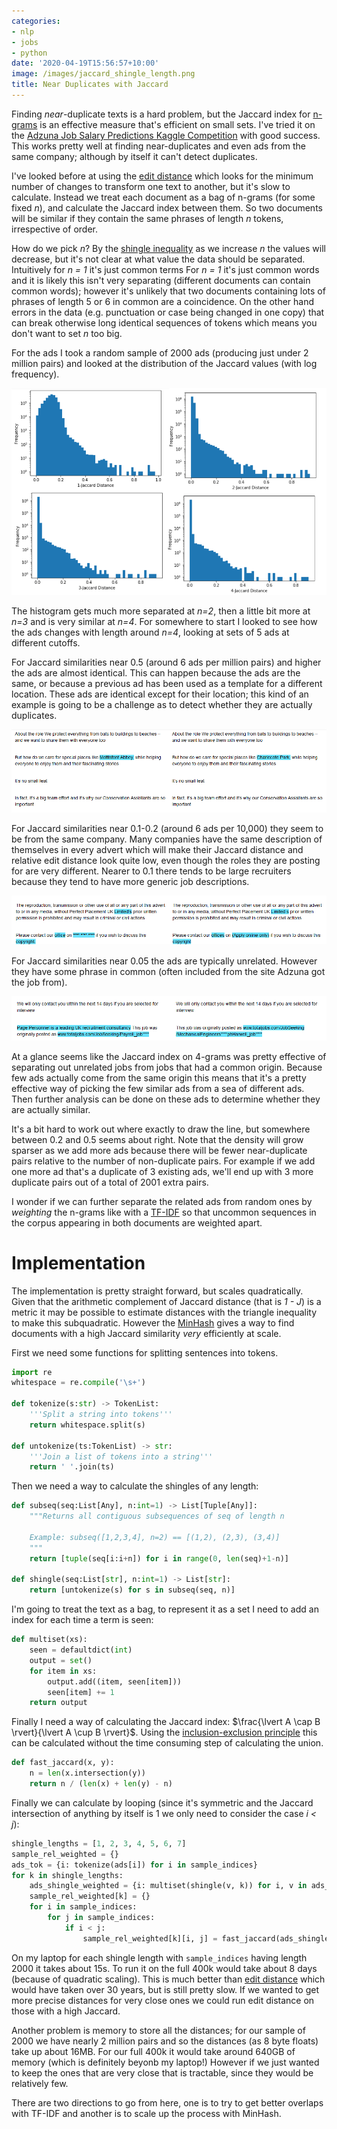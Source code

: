 ```yaml
---
categories:
- nlp
- jobs
- python
date: '2020-04-19T15:56:57+10:00'
image: /images/jaccard_shingle_length.png
title: Near Duplicates with Jaccard
---
```


Finding *near*-duplicate texts is a hard problem, but the Jaccard index for [n-grams](https://en.wikipedia.org/wiki/N-gram) is an effective measure that's efficient on small sets.
I've tried it on the [Adzuna Job Salary Predictions Kaggle Competition](https://www.kaggle.com/c/job-salary-prediction) with good success.
This works pretty well at finding near-duplicates and even ads from the same company; although by itself it can't detect duplicates.

I've looked before at using the [edit distance](/levenshtein) which looks for the minimum number of changes to transform one text to another, but it's slow to calculate.
Instead we treat each document as a bag of n-grams (for some fixed *n*), and calculate the Jaccard index between them.
So two documents will be similar if they contain the same phrases of length *n* tokens, irrespective of order.

How do we pick *n*?
By the [shingle inequality](/shingle-inequality) as we increase *n* the values will decrease, but it's not clear at what value the data should be separated.
Intuitively for *n = 1* it's just common terms
For *n = 1* it's just common words and it is likely this isn't very separating (different documents can contain common words); however it's unlikely that two documents containing lots of phrases of length 5 or 6 in common are a coincidence.
On the other hand errors in the data (e.g. punctuation or case being changed in one copy) that can break otherwise long identical sequences of tokens which means you don't want to set *n* too big.

For the ads I took a random sample of 2000 ads (producing just under 2 million pairs) and looked at the distribution of the Jaccard values (with log frequency).

![Jaccard histogram for 1-grams to 4-grams](/images/jaccard_shingle_length.png)

The histogram gets much more separated at *n=2*, then a little bit more at *n=3* and is very similar at *n=4*.
For somewhere to start I looked to see how the ads changes with length around *n=4*, looking at sets of 5 ads at different cutoffs.

For Jaccard similarities near 0.5 (around 6 ads per million pairs) and higher the ads are almost identical.
This can happen because the ads are the same, or because a previous ad has been used as a template for a different location.
These ads are identical except for their location; this kind of an example is going to be a challenge as to detect whether they are actually duplicates.

![Ads identical except for location](/images/ads_location_change.png)

For Jaccard similarities near 0.1-0.2 (around 6 ads per 10,000) they seem to be from the same company.
Many companies have the same description of themselves in every advert which will make their Jaccard distance and relative edit distance look quite low, even though the roles they are posting for are very different.
Nearer to 0.1 there tends to be large recruiters because they tend to have more generic job descriptions.

![Ads with same company text](/images/ads_same_company_text.png)

For Jaccard similarities near 0.05 the ads are typically unrelated.
However they have some phrase in common (often included from the site Adzuna got the job from).

![Unrelated ads with similar text](/images/ads_unrelated_similar_text.png)

At a glance seems like the Jaccard index on 4-grams was pretty effective of separating out unrelated jobs from jobs that had a common origin.
Because few ads actually come from the same origin this means that it's a pretty effective way of picking the few similar ads from a sea of different ads.
Then further analysis can be done on these ads to determine whether they are actually similar.

It's a bit hard to work out where exactly to draw the line, but somewhere between 0.2 and 0.5 seems about right.
Note that the density will grow sparser as we add more ads because there will be fewer near-duplicate pairs relative to the number of non-duplicate pairs.
For example if we add one more ad that's a duplicate of 3 existing ads, we'll end up with 3 more duplicate pairs out of a total of 2001 extra pairs.

I wonder if we can further separate the related ads from random ones by *weighting* the n-grams like with a [TF-IDF](https://en.wikipedia.org/wiki/Tfidf) so that uncommon sequences in the corpus appearing in both documents are weighted apart.

# Implementation

The implementation is pretty straight forward, but scales quadratically.
Given that the arithmetic complement of Jaccard distance (that is *1 - J*) is a metric it may be possible to estimate distances with the triangle inequality to make this subquadratic.
However the [MinHash](https://en.wikipedia.org/wiki/MinHash) gives a way to find documents with a high Jaccard similarity *very* efficiently at scale.

First we need some functions for splitting sentences into tokens.

```python
import re
whitespace = re.compile('\s+')

def tokenize(s:str) -> TokenList:
    '''Split a string into tokens'''
    return whitespace.split(s)

def untokenize(ts:TokenList) -> str:
    '''Join a list of tokens into a string'''
    return ' '.join(ts)
```

Then we need a way to calculate the shingles of any length:

```python
def subseq(seq:List[Any], n:int=1) -> List[Tuple[Any]]:
    """Returns all contiguous subsequences of seq of length n
    
    Example: subseq([1,2,3,4], n=2) == [(1,2), (2,3), (3,4)]
    """
    return [tuple(seq[i:i+n]) for i in range(0, len(seq)+1-n)]

def shingle(seq:List[str], n:int=1) -> List[str]:
    return [untokenize(s) for s in subseq(seq, n)]
```

I'm going to treat the text as a bag, to represent it as a set I need to add an index for each time a term is seen:

```python
def multiset(xs):
    seen = defaultdict(int)
    output = set()
    for item in xs:
        output.add((item, seen[item]))
        seen[item] += 1
    return output
```

Finally I need a way of calculating the Jaccard index: $\frac{\lvert A \cap B \rvert}{\lvert A \cup B \rvert}$.
Using the [inclusion-exclusion principle](https://en.wikipedia.org/wiki/Inclusion%E2%80%93exclusion_principle) this can be calculated without the time consuming step of calculating the union.

```python
def fast_jaccard(x, y):
    n = len(x.intersection(y))
    return n / (len(x) + len(y) - n)
```

Finally we can calculate by looping (since it's symmetric and the Jaccard intersection of anything by itself is 1 we only need to consider the case *i < j*):


```python
shingle_lengths = [1, 2, 3, 4, 5, 6, 7]
sample_rel_weighted = {}
ads_tok = {i: tokenize(ads[i]) for i in sample_indices}
for k in shingle_lengths:
    ads_shingle_weighted = {i: multiset(shingle(v, k)) for i, v in ads_tok.items()}
    sample_rel_weighted[k] = {}
    for i in sample_indices:
        for j in sample_indices:
            if i < j:
                sample_rel_weighted[k][i, j] = fast_jaccard(ads_shingle_weighted[i], ads_shingle_weighted[j])
```

On my laptop for each shingle length with `sample_indices` having length 2000 it takes about 15s.
To run it on the full 400k would take about 8 days (because of quadratic scaling).
This is much better than [edit distance](/levenshtein) which would have taken over 30 years, but is still pretty slow.
If we wanted to get more precise distances for very close ones we could run edit distance on those with a high Jaccard.

Another problem is memory to store all the distances; for our sample of 2000 we have nearly 2 million pairs and so the distances (as 8 byte floats) take up about 16MB.
For our full 400k it would take around 640GB of memory (which is definitely beyonb my laptop!)
However if we just wanted to keep the ones that are very close that is tractable, since they would be relatively few.

There are two directions to go from here, one is to try to get better overlaps with TF-IDF and another is to scale up the process with MinHash.